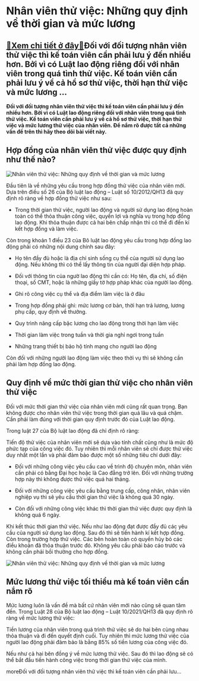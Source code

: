 Nhân viên thử việc: Những quy định về thời gian và mức lương
============================================================

[:gift:Xem chi tiết ở đây:gift:](https://hddtvn.com/nhan-vien-thu-viec-nhung-quy-dinh-ve-thoi-gian-va-muc-luong/)Đối với đối tượng nhân viên thử việc thì kế toán viên cần phải lưu ý đến nhiều hơn. Bởi vì có Luật lao động riêng đối với nhân viên trong quá tình thử việc. Kế toán viên cần phải lưu ý về cả hồ sơ thử việc, thời hạn thử việc và mức lương …
-----------------------------------------------------------------------------------------------------------------------------------------------------------------------------------------------------------------------------------------------

**Đối với đối tượng nhân viên thử việc thì kế toán viên cần phải lưu ý đến nhiều hơn. Bởi vì có Luật lao động riêng đối với nhân viên trong quá tình thử việc. Kế toán viên cần phải lưu ý về cả hồ sơ thử việc, thời hạn thử việc và mức lương thử việc của nhân viên. Để nắm rõ được tất cả những vấn đề trên thì hãy theo dõi bài viết này.**


Hợp đồng của nhân viên thử việc được quy định như thế nào?
----------------------------------------------------------


![Nhân viên thử việc: Những quy định về thời gian và mức lương](https://hddtvn.com/wp-content/uploads/2021/01/hop-dong-lam-viec-1-scaled.jpg)


Đầu tiên là về những yêu cầu trong hợp đồng thử việc của nhân viên mới. Dựa trên điều số 26 của Bộ luật lao động – Luật số 10/2012/QH13 đã quy định rõ ràng về hợp đồng thử việc như sau:




* Trong thời gian thử việc, người lao động và người sử dụng lao động hoàn toàn có thể thỏa thuận công việc, quyền lợi và nghĩa vụ trong hợp đồng lao động. Khi thỏa thuận được cả hai bên chấp nhận thì có thể đi đến kí kết hợp đồng và làm việc.



Còn trong khoản 1 điều 23 của Bô luật lao động yêu cầu trong hợp đồng lao động phải có những nội dung chính sau đây:




* Họ tên đầy đủ hoặc là địa chỉ sinh sống cụ thể của người sử dụng lao động. Nếu không thì có thể lấy thông tin của người đại diện hợp pháp.

* Đối với thông tin của ngườ lao động thì cần có: Họ tên, địa chỉ, số điện thoại, số CMT, hoặc là những giấy tờ hợp pháp khác của người lao động.

* Ghi rõ công việc cụ thể và địa điểm làm việc là ở đâu

* Trong hợp đồng phải ghi: mức lương cơ bản, thời hạn trả lương, lương phụ cấp, quy định về thưởng.

* Quy trình nâng cấp bậc lương cho lao động trong thời hạn làm việc

* Thời gian làm việc trong tuần và thời gia nghỉ ngơi trong tuần

* Những trang thiết bị bảo hộ tính mạng cho người lao động



Còn đối với những người lao động làm việc theo thời vụ thì sẽ không cần phải làm hợp đồng lao động.


Quy định về mức thời gian thử việc cho nhân viên thử việc
---------------------------------------------------------


Đối với mức thời gian thử việc của nhân viên mới cũng rất quan trọng. Bạn không được cho nhân viên thử việc trong thời gian quá lâu và quá chậm. Cần phải làm đúng với thời gian quy định trước đó của Luật lao động.


Trong luật 27 của Bộ luật lao động đã chỉ định rõ ràng:


Tiến độ thử việc của nhân viên mới sẽ dựa vào tính chất cũng như là mức độ phức tạp của công việc đó. Tuy nhiên thì mỗi nhân viên sẽ chỉ được thử việc duy nhất một lần và phải đảm bảo được một số những tiêu chí dưới đây:




* Đối với những công việc yêu cầu cao về trình độ chuyên môn, nhân viên cần phải có bằng Đại học hoặc là Cao đẳng trở lên. Đối với những trường hợp này thì không được thử việc quá hai tháng.

* Đối với những công việc yêu cầu bằng trung cấp, công nhân, nhân viên nghiệp vụ thì sẽ yêu cầu thời gian thử việc là không quá 30 ngày.

* Còn đối với những công việc khác thì thời gian thử việc được quy định là không quá 6 ngày.



Khi kết thúc thời gian thử việc. Nếu như lao động đạt được đầy đủ các yêu cầu của người sử dụng lao động. Sau đó thì sẽ tiến hành kí kết hợp đồng. Còn trong trường hợp thử việc. Các bên hoàn toàn có quyền hủy bỏ các điều khoản đã thỏa thuận trước đó. Không yêu cầu phải báo cáo trước và không cần phải bồi thường cho hợp đồng.


![Nhân viên thử việc: Những quy định về thời gian và mức lương](https://hddtvn.com/wp-content/uploads/2021/01/tai-sao-phai-can-thiet-lap-quy-trinh-thu-viec.jpg)


Mức lương thử việc tối thiểu mà kế toán viên cần nắm rõ
-------------------------------------------------------


Mức lương luôn là vấn đề mà bất cứ nhân viên mới nào cũng sẽ quan tâm đến. Trong Luật 28 của Bộ luật lao động – Luật 10/2021/QH13 đã quy định rõ ràng về mức lương thử việc:


Tiền lương của nhân viên trong quá trình thử việc sẽ do hai bên cùng nhau thỏa thuận và đi đến quyết định cuối. Tuy nhiên thì mức lương thử việc của người lao động phải đảm bảo là bằng 85% số tiền lương của công việc đó.


Nếu như cả hai bên đồng ý về mức lương thử việc. Sau đó thì lao động sẽ có thể bắt đầu tiến hành công việc trong thời gian thử việc của mình.


moreĐối với đối tượng nhân viên thử việc thì kế toán viên cần phải lưu…

